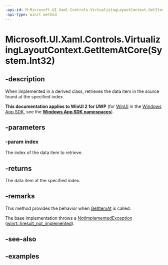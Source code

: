 ```yaml
---
-api-id: M:Microsoft.UI.Xaml.Controls.VirtualizingLayoutContext.GetItemAtCore(System.Int32)
-api-type: winrt method
---
```


# Microsoft.UI.Xaml.Controls.VirtualizingLayoutContext.GetItemAtCore(System.Int32)

<!--
protected virtual object GetItemAtCore (int index);
-->

## -description

When implemented in a derived class, retrieves the data item in the source found at the specified index.

**This documentation applies to WinUI 2 for UWP** (for [WinUI](/windows/apps/winui/winui3/) in the [Windows App SDK](/windows/apps/windows-app-sdk/), see the **[Windows App SDK namespaces](/windows/windows-app-sdk/api/winrt/)**).

## -parameters

### -param index

The index of the data item to retrieve.

## -returns

The data item at the specified index.

## -remarks

This method provides the behavior when [GetItemAt](virtualizinglayoutcontext_getitemat_1630001961.md) is called.

The base implementation throws a [NotImplementedException](/dotnet/api/system.notimplementedexception?view=dotnet-uwp-10.0&preserve-view=true) ([winrt::hresult_not_implemented](/uwp/cpp-ref-for-winrt/error-handling/hresult-not-implemented)).

## -see-also

## -examples

